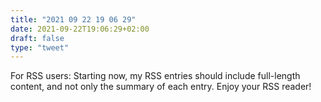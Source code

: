```yaml
---
title: "2021 09 22 19 06 29"
date: 2021-09-22T19:06:29+02:00
draft: false
type: "tweet"
---
```

For RSS users: Starting now, my RSS entries should include full-length content, and not only the summary of each entry. Enjoy your RSS reader!
